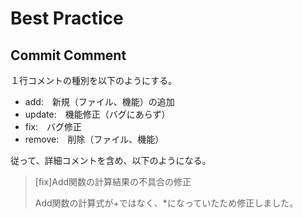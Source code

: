 # Best Practice

## Commit Comment
１行コメントの種別を以下のようにする。

* add:　新規（ファイル、機能）の追加
* update:　機能修正（バグにあらず）
* fix:　バグ修正
* remove:　削除（ファイル、機能）

従って、詳細コメントを含め、以下のようになる。

>  [fix]Add関数の計算結果の不具合の修正
>  
>  Add関数の計算式が+ではなく、*になっていたため修正しました。
